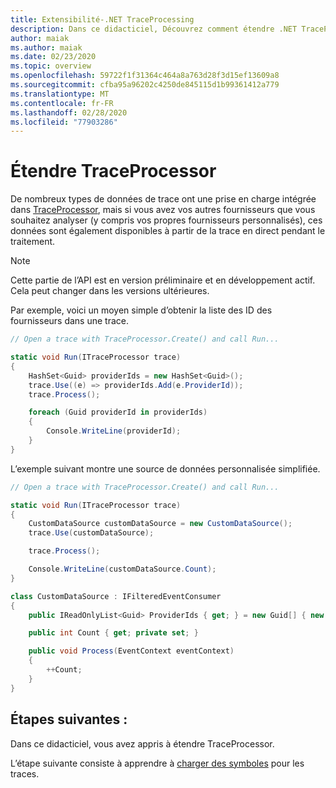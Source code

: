 ```yaml
---
title: Extensibilité-.NET TraceProcessing
description: Dans ce didacticiel, Découvrez comment étendre .NET TraceProcessing.
author: maiak
ms.author: maiak
ms.date: 02/23/2020
ms.topic: overview
ms.openlocfilehash: 59722f1f31364c464a8a763d28f3d15ef13609a8
ms.sourcegitcommit: cfba95a96202c4250de845115d1b99361412a779
ms.translationtype: MT
ms.contentlocale: fr-FR
ms.lasthandoff: 02/28/2020
ms.locfileid: "77903286"
---
```

# <a name="extend-traceprocessor"></a>Étendre TraceProcessor

De nombreux types de données de trace ont une prise en charge intégrée dans [TraceProcessor](https://docs.microsoft.com/dotnet/api/microsoft.windows.eventtracing.traceprocessor), mais si vous avez vos autres fournisseurs que vous souhaitez analyser (y compris vos propres fournisseurs personnalisés), ces données sont également disponibles à partir de la trace en direct pendant le traitement.

> [!NOTE]
> Cette partie de l’API est en version préliminaire et en développement actif. Cela peut changer dans les versions ultérieures.

Par exemple, voici un moyen simple d’obtenir la liste des ID des fournisseurs dans une trace.

```csharp
// Open a trace with TraceProcessor.Create() and call Run...

static void Run(ITraceProcessor trace)
{
    HashSet<Guid> providerIds = new HashSet<Guid>();
    trace.Use((e) => providerIds.Add(e.ProviderId));
    trace.Process();

    foreach (Guid providerId in providerIds)
    {
        Console.WriteLine(providerId);
    }
}
```

L’exemple suivant montre une source de données personnalisée simplifiée.

```csharp
// Open a trace with TraceProcessor.Create() and call Run...

static void Run(ITraceProcessor trace)
{
    CustomDataSource customDataSource = new CustomDataSource();
    trace.Use(customDataSource);

    trace.Process();

    Console.WriteLine(customDataSource.Count);
}

class CustomDataSource : IFilteredEventConsumer
{
    public IReadOnlyList<Guid> ProviderIds { get; } = new Guid[] { new Guid("your provider ID") };

    public int Count { get; private set; }

    public void Process(EventContext eventContext)
    {
        ++Count;
    }
}
```

## <a name="next-steps"></a>Étapes suivantes :

Dans ce didacticiel, vous avez appris à étendre TraceProcessor.

L’étape suivante consiste à apprendre à [charger des symboles](symbols.md) pour les traces.
